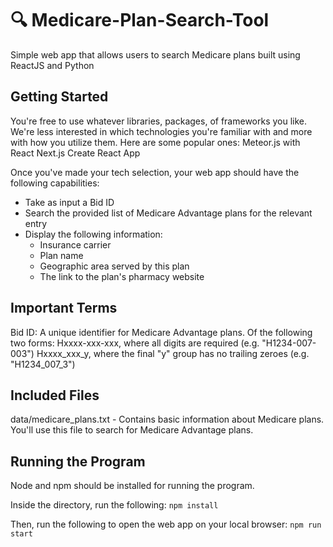 # 🔍 Medicare-Plan-Search-Tool
Simple web app that allows users to search Medicare plans built using ReactJS and Python

## Getting Started
You're free to use whatever libraries, packages, of frameworks you like. We're less interested in which technologies you're familiar with and more with how you utilize them. Here are some popular ones:
Meteor.js with React
Next.js
Create React App

Once you've made your tech selection, your web app should have the following capabilities:
  * Take as input a Bid ID
  * Search the provided list of Medicare Advantage plans for the relevant entry
  * Display the following information:
    * Insurance carrier
    * Plan name
    * Geographic area served by this plan
    * The link to the plan's pharmacy website

## Important Terms
Bid ID: A unique identifier for Medicare Advantage plans. Of the following two forms:
Hxxxx-xxx-xxx, where all digits are required (e.g. "H1234-007-003")
Hxxxx_xxx_y, where the final "y" group has no trailing zeroes (e.g. "H1234_007_3")

## Included Files
data/medicare_plans.txt - Contains basic information about Medicare plans. You'll use this file to search for Medicare Advantage plans.

## Running the Program
Node and npm should be installed for running the program.

Inside the directory, run the following:
`npm install`

Then, run the following to open the web app on your local browser:
`npm run start` 


